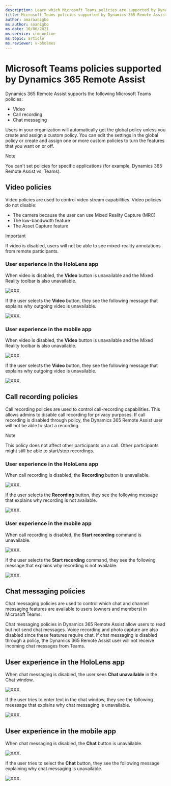 ```yaml
---
description: Learn which Microsoft Teams policies are supported by Dynamics 365 Remote Assist and the effect of disabling those policies.
title: Microsoft Teams policies supported by Dynamics 365 Remote Assist
author: amaraanigbo
ms.author: soanigbo
ms.date: 10/06/2021
ms.service: crm-online
ms.topic: article
ms.reviewer: v-bholmes
---
```


# Microsoft Teams policies supported by Dynamics 365 Remote Assist

Dynamics 365 Remote Assist supports the following Microsoft Teams policies: 

- Video
- Call recording
- Chat messaging
 
Users in your organization will automatically get the global policy unless you create and assign a custom policy. You can edit the settings in the global policy or 
create and assign one or more custom policies to turn the features that you want on or off.  

> [!NOTE]
> You can't set policies for specific applications (for example, Dynamics 365 Remote Assist vs. Teams).  

## Video policies

Video policies are used to control video stream capabilities. Video policies do not disable:

- The camera because the user can use Mixed Reality Capture (MRC)
- The low-bandwidth feature
- The Asset Capture feature 

> [!IMPORTANT]
> If video is disabled, users will not be able to see mixed-reality annotations from remote participants.  

### User experience in the HoloLens app

When video is disabled, the **Video** button is unavailable and the Mixed Reality toolbar is also unavailable.

![XXX.](media/teams-policies-hololens-video-button.PNG "XXX")

If the user selects the **Video** button, they see the following message that explains why outgoing video is unavailable.

![XXX.](media/teams-policies-hololens-video-message.PNG "XXX")

### User experience in the mobile app

When video is disabled, the **Video** button is unavailable and the Mixed Reality toolbar is also unavailable.

![XXX.](media/teams-policies-mobile-video-button.PNG "XXX")

If the user selects the **Video** button, they see the following message that explains why outgoing video is unavailable.

![XXX.](media/teams-policies-mobile-video-message.PNG "XXX")

## Call recording policies 

Call recording policies are used to control call-recording capabilities. This allows admins to disable call recording for privacy purposes. If call recording is disabled through policy, the Dynamics 365 Remote Assist user will not be able to start a recording.  

> [!NOTE]
> This policy does not affect other participants on a call. Other participants might still be able to start/stop recordings.  

### User experience in the HoloLens app

When call recording is disabled, the **Recording** button is unavailable.

![XXX.](media/teams-policies-hololens-recording-button.PNG "XXX")

If the user selects the **Recording** button, they see the following message that explains why recording is not available.  
 
![XXX.](media/teams-policies-hololens-recording-message.PNG "XXX")

### User experience in the mobile app

When call recording is disabled, the **Start recording** command is unavailable.

![XXX.](media/teams-policies-mobile-recording-command.PNG "XXX")

If the user selects the **Start recording** command, they see the following message that explains why recording is not available.

![XXX.](media/teams-policies-recording-message.PNG "XXX")

## Chat messaging policies

Chat messaging policies are used to control which chat and channel messaging features are available to users (owners and members) in Microsoft Teams.  

Chat messaging policies in Dynamics 365 Remote Assist allow users to read but not send chat messages. Voice recording and photo capture are also disabled since these features require chat. If chat messaging is disabled through a policy, the Dynamics 365 Remote Assist user will not receive incoming chat messages from Teams. 

## User experience in the HoloLens app

When chat messaging is disabled, the user sees **Chat unavailable** in the Chat window.  

![XXX.](media/teams-policies-hololens-chat-command.PNG "XXX")
 
If the user tries to enter text in the chat window, they see the following meessage that explains why chat messaging is unavailable.

![XXX.](media/teams-policies-hololens-chat-message.PNG "XXX")

## User experience in the mobile app

When chat messaging is disabled, the **Chat** button is unavailable.

![XXX.](media/teams-policies-mobile-chat-unavailable.PNG "XXX")

If the user tries to select the **Chat** button, they see the following message explaining why chat messaging is unavailable. 

![XXX.](media/teams-policies-mobile-chat-message.PNG "XXX")


